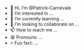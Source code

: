 - 👋 Hi, I’m @Patrick-Carnevale
- 👀 I’m interested in ...
- 🌱 I’m currently learning ...
- 💞️ I’m looking to collaborate on ...
- 📫 How to reach me ...
- 😄 Pronouns: ...
- ⚡ Fun fact: ...

<!---
Patrick-Carnevale/Patrick-Carnevale is a ✨ special ✨ repository because its `README.md` (this file) appears on your GitHub profile.
You can click the Preview link to take a look at your changes.
--->
